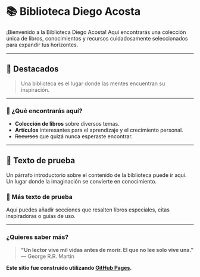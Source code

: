 # 📚 Biblioteca Diego Acosta

¡Bienvenido a la Biblioteca Diego Acosta! Aquí encontrarás una colección única de libros, conocimientos y recursos cuidadosamente seleccionados para expandir tus horizontes.

---

## 🌟 Destacados

> Una biblioteca es el lugar donde las mentes encuentran su inspiración.

---

### 📘 ¿Qué encontrarás aquí?

- **Colección de libros** sobre diversos temas.
- __Artículos__ interesantes para el aprendizaje y el crecimiento personal.
- ~~Recursos~~ que quizá nunca esperaste encontrar.

---

## 📖 Texto de prueba
Un párrafo introductorio sobre el contenido de la biblioteca puede ir aquí. Un lugar donde la imaginación se convierte en conocimiento.

### 📝 Más texto de prueba
Aquí puedes añadir secciones que resalten libros especiales, citas inspiradoras o guías de uso.

---

### **¿Quieres saber más?**

> **"Un lector vive mil vidas antes de morir. El que no lee solo vive una."**  
> — George R.R. Martin

**Este sitio fue construido utilizando [GitHub Pages](https://docs.github.com/es/get-started/writing-on-github/getting-started-with-writing-and-formatting-on-github/basic-writing-and-formatting-syntax).**

